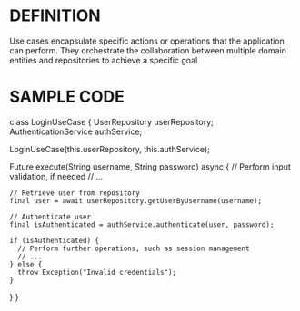 # DEFINITION

Use cases encapsulate specific actions or operations that the application can perform. They orchestrate the collaboration between multiple domain entities and repositories to achieve a specific goal

# SAMPLE CODE

class LoginUseCase {
  UserRepository userRepository;
  AuthenticationService authService;

  LoginUseCase(this.userRepository, this.authService);

  Future<void> execute(String username, String password) async {
    // Perform input validation, if needed
    // ...

    // Retrieve user from repository
    final user = await userRepository.getUserByUsername(username);

    // Authenticate user
    final isAuthenticated = authService.authenticate(user, password);

    if (isAuthenticated) {
      // Perform further operations, such as session management
      // ...
    } else {
      throw Exception("Invalid credentials");
    }
  }
}